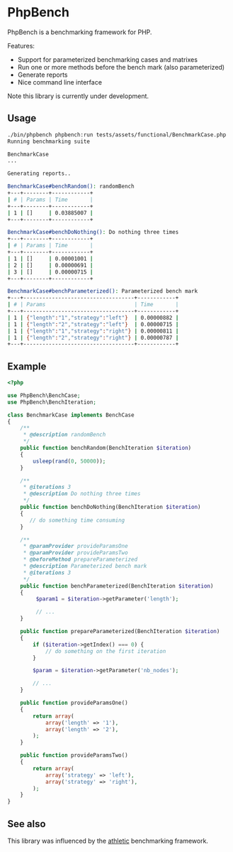 PhpBench
========

PhpBench is a benchmarking framework for PHP.

Features:

- Support for parameterized benchmarking cases and matrixes
- Run one or more methods before the bench mark (also parameterized)
- Generate reports
- Nice command line interface

Note this library is currently under development.

Usage
-----

````bash
./bin/phpbench phpbench:run tests/assets/functional/BenchmarkCase.php
Running benchmarking suite

BenchmarkCase
...

Generating reports..

BenchmarkCase#benchRandom(): randomBench
+---+--------+------------+
| # | Params | Time       |
+---+--------+------------+
| 1 | []     | 0.03885007 |
+---+--------+------------+

BenchmarkCase#benchDoNothing(): Do nothing three times
+---+--------+------------+
| # | Params | Time       |
+---+--------+------------+
| 1 | []     | 0.00001001 |
| 2 | []     | 0.00000691 |
| 3 | []     | 0.00000715 |
+---+--------+------------+

BenchmarkCase#benchParameterized(): Parameterized bench mark
+---+-----------------------------------+------------+
| # | Params                            | Time       |
+---+-----------------------------------+------------+
| 1 | {"length":"1","strategy":"left"}  | 0.00000882 |
| 1 | {"length":"2","strategy":"left"}  | 0.00000715 |
| 1 | {"length":"1","strategy":"right"} | 0.00000811 |
| 1 | {"length":"2","strategy":"right"} | 0.00000787 |
+---+-----------------------------------+------------+
````

Example
-------

````php
<?php

use PhpBench\BenchCase;
use PhpBench\BenchIteration;

class BenchmarkCase implements BenchCase
{
    /**
     * @description randomBench
     */
    public function benchRandom(BenchIteration $iteration)
    {
        usleep(rand(0, 50000));
    }

    /**
     * @iterations 3
     * @description Do nothing three times
     */
    public function benchDoNothing(BenchIteration $iteration)
    {
       // do something time consuming
    }

    /**
     * @paramProvider provideParamsOne
     * @paramProvider provideParamsTwo
     * @beforeMethod prepareParameterized
     * @description Parameterized bench mark
     * @iterations 3
     */
    public function benchParameterized(BenchIteration $iteration)
    {
         $param1 = $iteration->getParameter('length');

         // ...
    }

    public function prepareParameterized(BenchIteration $iteration)
    {
        if ($iteration->getIndex() === 0) {
            // do something on the first iteration
        }

        $param = $iteration->getParameter('nb_nodes');

        // ...
    }

    public function provideParamsOne()
    {
        return array(
            array('length' => '1'),
            array('length' => '2'),
        );
    }

    public function provideParamsTwo()
    {
        return array(
            array('strategy' => 'left'),
            array('strategy' => 'right'),
        );
    }
}
````

See also
--------

This library was influenced by the
[athletic](https://github.com/polyfractal/athletic) benchmarking framework.
